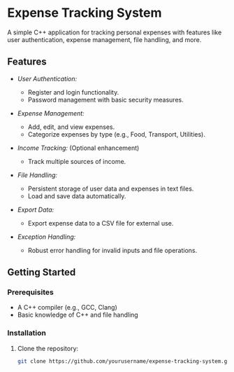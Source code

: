 # Expense Tracking System

A simple C++ application for tracking personal expenses with features like user authentication, expense management, file handling, and more.

## Features

- *User Authentication:*
  - Register and login functionality.
  - Password management with basic security measures.

- *Expense Management:*
  - Add, edit, and view expenses.
  - Categorize expenses by type (e.g., Food, Transport, Utilities).
  
- *Income Tracking:* (Optional enhancement)
  - Track multiple sources of income.

- *File Handling:*
  - Persistent storage of user data and expenses in text files.
  - Load and save data automatically.

- *Export Data:*
  - Export expense data to a CSV file for external use.

- *Exception Handling:*
  - Robust error handling for invalid inputs and file operations.

## Getting Started

### Prerequisites

- A C++ compiler (e.g., GCC, Clang)
- Basic knowledge of C++ and file handling

### Installation

1. Clone the repository:
   ```bash
   git clone https://github.com/yourusername/expense-tracking-system.git